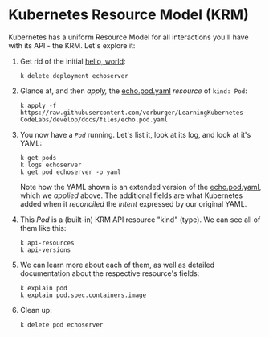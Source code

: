 # Kubernetes Resource Model (KRM)

Kubernetes has a uniform Resource Model for all interactions you'll have with its API - the KRM. Let's explore it:

1. Get rid of the initial [hello, world](hello-world.md):

       k delete deployment echoserver

1. Glance at, and then _apply,_ the [echo.pod.yaml](files/echo.pod.yaml) _resource_ of `kind: Pod`:

       k apply -f https://raw.githubusercontent.com/vorburger/LearningKubernetes-CodeLabs/develop/docs/files/echo.pod.yaml

1. You now have a _`Pod`_ running. Let's list it, look at its log, and look at it's YAML:

       k get pods
       k logs echoserver
       k get pod echoserver -o yaml

   Note how the YAML shown is an extended version of the [echo.pod.yaml](files/echo.pod.yaml), which we _applied_ above.
   The additional fields are what Kubernetes added when it _reconciled_ the _intent_ expressed by our original YAML.

1. This _Pod_ is a (built-in) KRM API resource "kind" (type). We can see all of them like this:

       k api-resources
       k api-versions

1. We can learn more about each of them, as well as detailed documentation about the respective resource's fields:

       k explain pod
       k explain pod.spec.containers.image

1. Clean up:

       k delete pod echoserver
